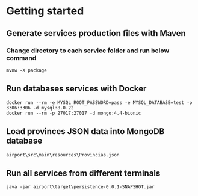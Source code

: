 # Getting started

## Generate services production files with Maven  

### Change directory to each service folder and run below command  

 `mvnw -X package`

## Run databases services with Docker  

 `docker run --rm -e MYSQL_ROOT_PASSWORD=pass -e MYSQL_DATABASE=test -p 3306:3306 -d mysql:8.0.22`  
 `docker run --rm -p 27017:27017 -d mongo:4.4-bionic`  

## Load provinces JSON data into MongoDB database  

`airport\src\main\resources\Provincias.json`  

## Run all services from different terminals  

`java -jar airport\target\persistence-0.0.1-SNAPSHOT.jar`
